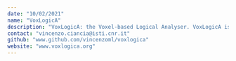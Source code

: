 ```yaml
---
date: "10/02/2021"
name: "VoxLogicA"
description: "VoxLogicA: the Voxel-based Logical Analyser. VoxLogicA is a model checker dedicated to classifying pixels/voxels in 2D/3D images, based on their spatial logical properties, such as proximity, distance, reachability, texture, colour, etc."
contact: "vincenzo.ciancia@isti.cnr.it"
github: "www.github.com/vincenzoml/voxlogica"
website: "www.voxlogica.org"
---
```

